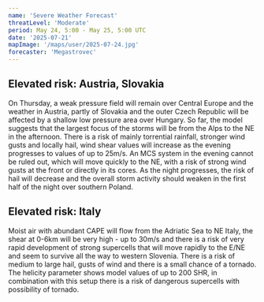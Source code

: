 ```yaml
---
name: 'Severe Weather Forecast'
threatLevel: 'Moderate'
period: May 24, 5:00 - May 25, 5:00 UTC
date: '2025-07-21'
mapImage: '/maps/user/2025-07-24.jpg'
forecaster: 'Megastrovec'
---
```


## Elevated risk: Austria, Slovakia

On Thursday, a weak pressure field will remain over Central Europe and the weather in Austria, partly of Slovakia and the outer Czech Republic will be affected by a shallow low pressure area over Hungary. So far, the model suggests that the largest focus of the storms will be from the Alps to the NE in the afternoon. There is a risk of mainly torrential rainfall, stronger wind gusts and locally hail, wind shear values will increase as the evening progresses to values of up to 25m/s. An MCS system in the evening cannot be ruled out, which will move quickly to the NE, with a risk of strong wind gusts at the front or directly in its cores. As the night progresses, the risk of hail will decrease and the overall storm activity should weaken in the first half of the night over southern Poland.

## Elevated risk: Italy

Moist air with abundant CAPE will flow from the Adriatic Sea to NE Italy, the shear at 0-6km will be very high - up to 30m/s and there is a risk of very rapid development of strong supercells that will move rapidly to the E/NE and seem to survive all the way to western Slovenia. There is a risk of medium to large hail, gusts of wind and there is a small chance of a tornado. The helicity parameter shows model values of up to 200 SHR, in combination with this setup there is a risk of dangerous supercells with possibility of tornado.